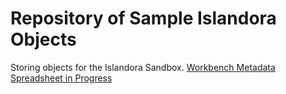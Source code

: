 # Repository of Sample Islandora Objects

Storing objects for the Islandora Sandbox. [Workbench Metadata Spreadsheet in Progress](https://docs.google.com/spreadsheets/d/1DV0Ka0ZafZq3RgCn0x_AetFtlmnMuNFltzck2QL0ApY/edit#gid=0)
